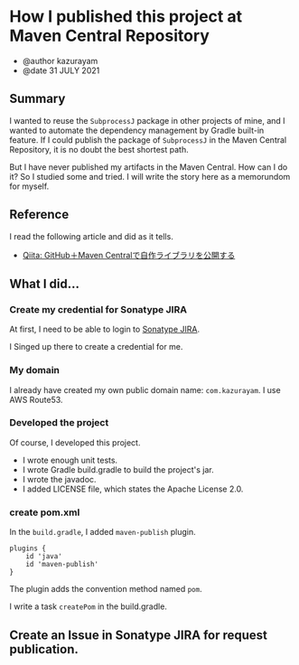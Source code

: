 How I published this project at Maven Central Repository
=====

- @author kazurayam
- @date 31 JULY 2021

## Summary

I wanted to reuse the `SubprocessJ` package in other projects of mine, and I wanted to automate the dependency management by Gradle built-in feature. If I could publish the package of `SubprocessJ` in the Maven Central Repository, it is no doubt the best shortest path. 

But I have never published my artifacts in the Maven Central. How can I do it? So I studied some and tried. I will write the story here as a memorundom for myself.

## Reference

I read the following article and did as it tells.

- [Qiita: GitHub＋Maven Centralで自作ライブラリを公開する](https://qiita.com/yoshikawaa/items/a7a7c1d927f6e7e75320)


## What I did...

### Create my credential for Sonatype JIRA

At first, I need to be able to login to [Sonatype JIRA](https://issues.sonatype.org/secure/Dashboard.jspa).

I Singed up there to create a credential for me.

### My domain

I already have created my own public domain name: `com.kazurayam`. I use AWS Route53.

### Developed the project

Of course, I developed this project.
- I wrote enough unit tests.
- I wrote Gradle build.gradle to build the project's jar.
- I wrote the javadoc.
- I added LICENSE file, which states the Apache License 2.0.

### create pom.xml

In the `build.gradle`, I added `maven-publish` plugin.

```
plugins {
    id 'java'
    id 'maven-publish'
}
```

The plugin adds the convention method named `pom`.

I write a task `createPom` in the build.gradle.


## Create an Issue in Sonatype JIRA for request publication.

